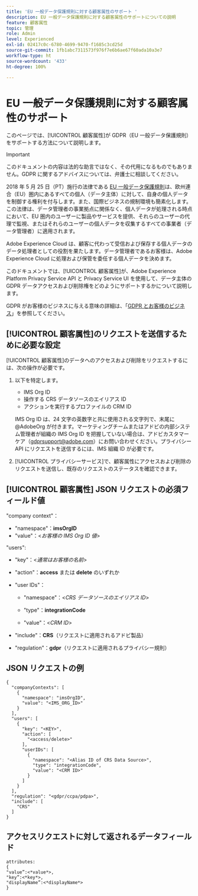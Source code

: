 ```yaml
---
title: 'EU 一般データ保護規則に対する顧客属性のサポート '
description: EU 一般データ保護規則に対する顧客属性のサポートについての説明
feature: 顧客属性
topic: 管理
role: Admin
level: Experienced
exl-id: 02417c0c-6780-4699-9470-f1685c3cd25d
source-git-commit: 1fb1abc7311573f976f7e6b6ae67f60ada10a3e7
workflow-type: ht
source-wordcount: '433'
ht-degree: 100%

---
```


# EU 一般データ保護規則に対する顧客属性のサポート

このページでは、[!UICONTROL 顧客属性]が GDPR（EU 一般データ保護規則）をサポートする方法について説明します。

>[!IMPORTANT]
>
>このドキュメントの内容は法的な助言ではなく、その代用になるものでもありません。GDPR に関するアドバイスについては、弁護士に相談してください。

2018 年 5 月 25 日（PT）施行の法律である [EU 一般データ保護規則](https://business.adobe.com/jp/privacy/general-data-protection-regulation.html)は、欧州連合（EU）圏内にあるすべての個人（データ主体）に対して、自身の個人データを制御する権利を付与します。また、国際ビジネスの規制環境も簡素化します。この法律は、データ管理者の事業拠点に関係なく、個人データが処理される時点において、EU 圏内のユーザーに製品やサービスを提供、それらのユーザーの代理で監視、またはそれらのユーザーの個人データを収集するすべての事業者（データ管理者）に適用されます。

Adobe Experience Cloud は、顧客に代わって受信および保存する個人データのデータ処理者としての役割を果たします。データ管理者であるお客様は、Adobe Experience Cloud に処理および保管を委任する個人データを決めます。

このドキュメントでは、[!UICONTROL 顧客属性]が、Adobe Experience Platform Privacy Service API と Privacy Service UI を使用して、データ主体の GDPR データアクセスおよび削除権をどのようにサポートするかについて説明します。

GDPR がお客様のビジネスに与える意味の詳細は、「[GDPR とお客様のビジネス](https://business.adobe.com/jp/privacy/general-data-protection-regulation.html)」を参照してください。

## [!UICONTROL 顧客属性]のリクエストを送信するために必要な設定

[!UICONTROL 顧客属性]のデータへのアクセスおよび削除をリクエストするには、次の操作が必要です。

1. 以下を特定します。

   * IMS Org ID
   * 操作する CRS データソースのエイリアス ID
   * アクションを実行するプロファイルの CRM ID

   IMS Org ID は、24 文字の英数字と共に使用される文字列で、末尾に @AdobeOrg が付きます。マーケティングチームまたはアドビの内部システム管理者が組織の IMS Org ID を把握していない場合は、アドビカスタマーケア（gdprsupport@adobe.com）にお問い合わせください。プライバシー API にリクエストを送信するには、IMS 組織 ID が必要です。

1. [!UICONTROL プライバシーサービス]で、顧客属性にアクセスおよび削除のリクエストを送信し、既存のリクエストのステータスを確認できます。

## [!UICONTROL 顧客属性] JSON リクエストの必須フィールド値

&quot;company context&quot;：

* &quot;namespace&quot;：**imsOrgID**
* &quot;value&quot;：&lt;*お客様の IMS Org ID 値*>

&quot;users&quot;:

* &quot;key&quot;：&lt;*通常はお客様の名前*>

* &quot;action&quot;：**access** または **delete** のいずれか

* &quot;user IDs&quot;：

   * &quot;namespace&quot;：&lt;*CRS データソースのエイリアス ID*>

   * &quot;type&quot;：**integrationCode**

   * &quot;value&quot;：&lt;*CRM ID*>

* &quot;include&quot;：**CRS**（リクエストに適用されるアドビ製品）

* &quot;regulation&quot;：**gdpr**（リクエストに適用されるプライバシー規則）

## JSON リクエストの例

```
{
  "companyContexts": [
    {
      "namespace": "imsOrgID",
      "value": "<IMS_ORG_ID>"
    }
  ],
  "users": [
    {
      "key": "<KEY>",
      "action": [
        "<access/delete>"
      ],
      "userIDs": [
        {
          "namespace": "<Alias ID of CRS Data Source>",
          "type": "integrationCode",
          "value": "<CRM ID>"
        }
      ]
    }
  ],
  "regulation": "<gdpr/ccpa/pdpa>",
  "include": [
    "CRS"
  ]
}
```

## アクセスリクエストに対して返されるデータフィールド

```
attributes:
{
"value”:<*value*>,
"key”:<*key*>,
"displayName”:<*displayName*>
}
```
